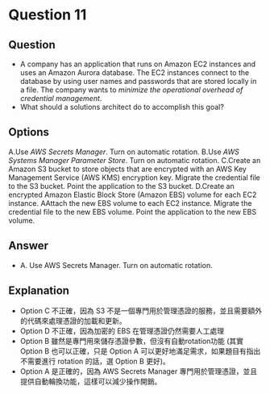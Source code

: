 # Question 11
## Question
* A company has an application that runs on Amazon EC2 instances and uses an Amazon Aurora database. The EC2 instances connect to the database by using user names and passwords that are stored locally in a file. The company wants to *minimize the operational overhead of credential management*.
* What should a solutions architect do to accomplish this goal?

## Options
A.Use *AWS Secrets Manager*. Turn on automatic rotation.
B.Use *AWS Systems Manager Parameter Store*. Turn on automatic rotation.
C.Create an Amazon S3 bucket to store objects that are encrypted with an AWS Key Management Service (AWS KMS) encryption key. Migrate the credential file to the S3 bucket. Point the application to the S3 bucket.
D.Create an encrypted Amazon Elastic Block Store (Amazon EBS) volume for each EC2 instance. AAttach the new EBS volume to each EC2 instance. Migrate the credential file to the new EBS volume. Point the application to the new EBS volume.

## Answer 
* A. Use AWS Secrets Manager. Turn on automatic rotation.

## Explanation
* Option C 不正確，因為 S3 不是一個專門用於管理憑證的服務，並且需要額外的代碼來處理憑證的加載和更新。
* Option D 不正確，因為加密的 EBS 在管理憑證仍然需要人工處理
* Option B 雖然是專門用來儲存憑證參數，但沒有自動rotation功能 (其實 Option B 也可以正確，只是 Option A 可以更好地滿足需求，如果題目有指出不需要進行 rotation 的話，選 Option B 更好)。
* Option A 是正確的，因為 AWS Secrets Manager 專門用於管理憑證，並且提供自動輪換功能，這樣可以減少操作開銷。